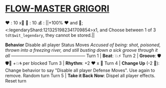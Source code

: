 # [__**FLOW-MASTER GRIGORI**__](<https://www.youtube.com/watch?v=16y1AkoZkmQ&pp=ygUIcmFzcHV0aW4%3D>) 
❤️ : 10 x👥
🔷 : 10
💰 : ||+100% ❤️ and 🔷; <:legendaryShard:1213251982341709854>x1, and Choose between 1 of 3 `tdt$wit_legendary`, they cannot be stored.||

**Behavior** Disable all player Status Moves
*Accused of being: shot, poisoned, thrown into a freezing river, and still busting down a sick groove through it all*
—————————————————
Turn 1  | **Beat**: 💥⚡
Turn 2 | **Groove**: 🛡️🛡️🔀 +💥🌀 per blocked
Turn 3 | **Rhythm**: +2 ❤️ x 👥
Turn 4 | **Change Up** (-2 🔷): Change behavior to say "Disable all player Defense Moves". Use again to remove. Random turn
Turn 5 | **Take it Back Now**: Dispel all player effects. Reset turn
